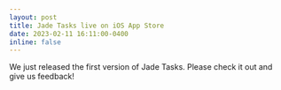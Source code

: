 ```yaml
---
layout: post
title: Jade Tasks live on iOS App Store
date: 2023-02-11 16:11:00-0400
inline: false
---
```


We just released the first version of Jade Tasks.  Please check it out and give us feedback!
